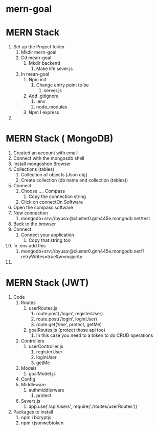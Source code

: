 # mern-goal


# MERN Stack

1. Set up the Project folder
    1. Mkdir mern-goal
    2. Cd mean-goal
        1. Mkdir backend
            1. Make life sever.js
    3. In mean-goal
        1. Npm init
            1. Change entry point to be
                1. server.js
        2. Add .gitignore
            1. .env
            2. node_modules
        3. Npm I express
2.


# MERN Stack ( MongoDB)
1. Created an account with email
2. Connect with the mongosdb shell
3. Install mongoshon Browser
4. Collections (tables)
    1. Collection of objects [Json obj]
    2. Create collection (db name and collection (tables))
5. Connect
    1. Choose …. Compass
        1. Copy the connection string
    2. Click on connectOn Software
6.  Open the compass software
7. New connection
    1. mongodb+srv://byusa:<password>@cluster0.gnh445e.mongodb.net/test
8. Back to the browser
9. Connect
    1. Connect your application
        1. Copy that string too
10. In .env add this
    1. mongodb+srv://byusa:<password>@cluster0.gnh445e.mongodb.net/?retryWrites=true&w=majority
11.


# MERN Stack (JWT)
1. Code
    1. Routes
        1. userRoutes.js
            1. route.post(‘/login’, registerUser)
            2. route.post(‘/login’, loginUser)
            3. route.get(‘/me’, protect, getMe)
        2. goalRoutes.js (protect those api too)
            1. In this case you need to a token to do CRUD operations
    2. Controllers
        1. userController.js
            1. registerUser
            2. loginUser
            3. getMe
    3. Models
        1. goalModel.js
    4. Config
    5. Middleware
        1. authmiddlerware
            1. protect
    6. Severs.js
        1. app.use('/api/users', require('./routes/userRoutes'))
2. Packages to install
    1. npm i bcryptjs
    2. npm i jsonwebtoken

